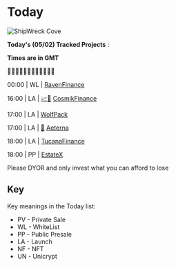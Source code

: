 
# Today

![ShipWreck Cove](https://files.catbox.moe/24q2m5.jpg) 


**Today's (05/02) Tracked Projects** :

**Times are in GMT**

🏴‍☠️🏴‍☠️🏴‍☠️🏴‍☠️🏴‍☠️🏴‍☠️

00:00 | WL |  [RavenFinance](https://discord.gg/eRT37BZB)

16:00 | LA | [📈](https://poocoin.app/tokens/0x7509db061c45e8eceb01739d104f78f85ef22dbf)[📲](https://gempad.app/presale/0x7a1471C0f319d2B8bf955573c27c3b75aC25704E) [CosmikFinance](https://discord.gg/cosmikfinance)

17:00 | LA |  [WolfPack](https://t.me/thewolfpackportal)

17:00 | LA | [📲](https://www.pinksale.finance/#/launchpad/0x4dACb7E8fFeB033BDd964eEc2BBDC300b3d3CF12?chain=BSC) [Aeterna](https://discord.gg/projectaeterna)

18:00 | LA |  [TucanaFinance](https://t.me/TucanaFinance)

18:00 | PP |  [EstateX](https://t.me/estatexofficial)

Please DYOR and only invest what you can afford to lose

## Key
Key meanings in the Today list:

- PV - Private Sale
- WL - WhiteList
- PP - Public Presale
- LA - Launch
- NF - NFT
- UN - Unicrypt